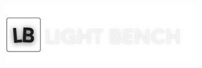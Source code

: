 <p align="center">
  <a href="https://discord.gg/jDSDKDA9QB"><img src="https://raw.githubusercontent.com/LightBench/.github/main/Text%20logo%20dark.png" alt="Light Bench"></a>
</p>
